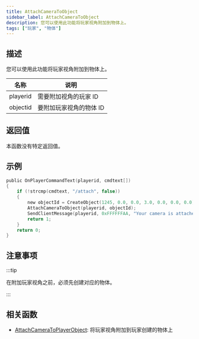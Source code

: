 ```yaml
---
title: AttachCameraToObject
sidebar_label: AttachCameraToObject
description: 您可以使用此功能将玩家视角附加到物体上。
tags: ["玩家", "物体"]
---
```


## 描述

您可以使用此功能将玩家视角附加到物体上。

| 名称     | 说明                    |
| -------- | ----------------------- |
| playerid | 需要附加视角的玩家 ID   |
| objectid | 要附加玩家视角的物体 ID |

## 返回值

本函数没有特定返回值。

## 示例

```c
public OnPlayerCommandText(playerid, cmdtext[])
{
    if (!strcmp(cmdtext, "/attach", false))
    {
        new objectId = CreateObject(1245, 0.0, 0.0, 3.0, 0.0, 0.0, 0.0);
        AttachCameraToObject(playerid, objectId);
        SendClientMessage(playerid, 0xFFFFFFAA, "Your camera is attached on object now.");
        return 1;
    }
    return 0;
}
```

## 注意事项

:::tip

在附加玩家视角之前，必须先创建对应的物体。

:::

## 相关函数

- [AttachCameraToPlayerObject](AttachCameraToPlayerObject): 将玩家视角附加到玩家创建的物体上
